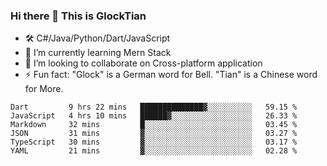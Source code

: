 ### Hi there 👋 This is GlockTian

- 🛠️ C#/Java/Python/Dart/JavaScript
- 🌱 I’m currently learning Mern Stack
- 👯 I’m looking to collaborate on Cross-platform application
- ⚡ Fun fact: "Glock" is a German word for Bell. "Tian" is a Chinese word for More.


<!--START_SECTION:waka-->

```text
Dart         9 hrs 22 mins   ██████████████▓░░░░░░░░░░   59.15 %
JavaScript   4 hrs 10 mins   ██████▓░░░░░░░░░░░░░░░░░░   26.33 %
Markdown     32 mins         █░░░░░░░░░░░░░░░░░░░░░░░░   03.45 %
JSON         31 mins         ▓░░░░░░░░░░░░░░░░░░░░░░░░   03.27 %
TypeScript   30 mins         ▓░░░░░░░░░░░░░░░░░░░░░░░░   03.17 %
YAML         21 mins         ▓░░░░░░░░░░░░░░░░░░░░░░░░   02.28 %
```

<!--END_SECTION:waka-->

<!--
**GlockTian/GlockTian** is a ✨ _special_ ✨ repository because its `README.md` (this file) appears on your GitHub profile.

Here are some ideas to get you started:

- 🔭 I’m currently working on ...
- 🌱 I’m currently learning ...
- 👯 I’m looking to collaborate on ...
- 🤔 I’m looking for help with ...
- 💬 Ask me about ...
- 📫 How to reach me: ...
- 😄 Pronouns: ...
- ⚡ Fun fact: ...
-->
